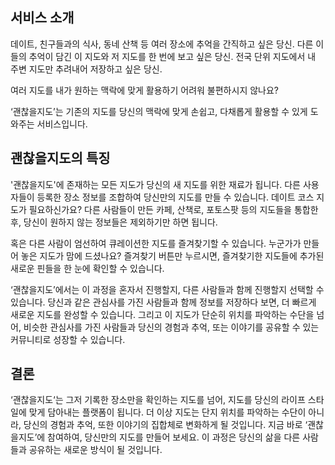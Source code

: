 ## 서비스 소개

데이트, 친구들과의 식사, 동네 산책 등 여러 장소에 추억을 간직하고 싶은 당신.
다른 이들의 추억이 담긴 이 지도와 저 지도를 한 번에 보고 싶은 당신.
전국 단위 지도에서 내 주변 지도만 추려내어 저장하고 싶은 당신.

여러 지도를 내가 원하는 맥락에 맞게 활용하기 어려워 불편하시지 않나요?

‘괜찮을지도’는 기존의 지도를 당신의 맥락에 맞게 손쉽고, 다채롭게 활용할 수 있게 도와주는 서비스입니다.

## 괜찮을지도의 특징

'괜찮을지도'에 존재하는 모든 지도가 당신의 새 지도를 위한 재료가 됩니다. 다른 사용자들이 등록한 장소 정보를 조합하여 
당신만의 지도를 만들 수 있습니다. 데이트 코스 지도가 필요하신가요?  다른 사람들이 만든 카페, 산책로, 포토스팟 등의 지도들을 통합한 후, 
당신이 원하지 않는 정보들은 제외하기만 하면 됩니다.

혹은 다른 사람이 엄선하여 큐레이션한 지도를 즐겨찾기할 수 있습니다. 누군가가 만들어 놓은 지도가 맘에 드셨나요?
즐겨찾기 버튼만 누르시면, 즐겨찾기한 지도들에 추가된 새로운 핀들을 한 눈에 확인할 수 있습니다.

‘괜찮을지도’에서는 이 과정을 혼자서 진행할지, 다른 사람들과 함께 진행할지 선택할 수 있습니다. 
당신과 같은 관심사를 가진 사람들과 함께 정보를 저장하다 보면, 더 빠르게 새로운 지도를 완성할 수 있습니다. 
그리고 이 지도가 단순히 위치를 파악하는 수단을 넘어, 비슷한 관심사를 가진 사람들과 당신의 경험과 추억, 또는 이야기를 공유할 수 있는 커뮤니티로 성장할 수 있습니다.

## 결론

‘괜찮을지도‘는 그저 기록한 장소만을 확인하는 지도를 넘어, 지도를 당신의 라이프 스타일에 맞게 담아내는 플랫폼이 됩니다.
더 이상 지도는 단지 위치를 파악하는 수단이 아니라, 당신의 경험과 추억, 또한 이야기의 집합체로 변화하게 될 것입니다. 
지금 바로 ‘괜찮을지도’에 참여하여, 당신만의 지도를 만들어 보세요. 
이 과정은 당신의 삶을 다른 사람들과 공유하는 새로운 방식이 될 것입니다.
